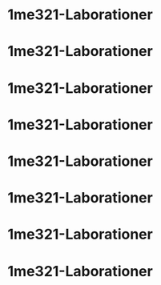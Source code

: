 # 1me321-Laborationer
# 1me321-Laborationer
# 1me321-Laborationer
# 1me321-Laborationer
# 1me321-Laborationer
# 1me321-Laborationer
# 1me321-Laborationer
# 1me321-Laborationer
